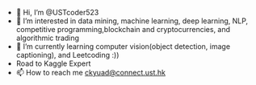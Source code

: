 - 👋 Hi, I’m @USTcoder523
- 👀 I’m interested in data mining, machine learning, deep learning, NLP, competitive programming,blockchain and cryptocurrencies, and algorithmic trading
- 🌱 I’m currently learning computer vision(object detection, image captioning), and Leetcoding :))
- Road to Kaggle Expert
- 📫 How to reach me ckyuad@connect.ust.hk

<!---
USTcoder523/USTcoder523 is a ✨ special ✨ repository because its `README.md` (this file) appears on your GitHub profile.
You can click the Preview link to take a look at your changes.
--->
